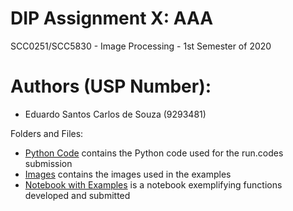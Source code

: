 # DIP Assignment X: AAA

SCC0251/SCC5830 - Image Processing - 1st Semester of 2020

# Authors (USP Number):
* Eduardo Santos Carlos de Souza (9293481)

Folders and Files:
* [Python Code](submission.py) contains the Python code used for the run.codes submission
* [Images](example_images/) contains the images used in the examples
* [Notebook with Examples](example_notebook.ipynb) is a notebook exemplifying functions developed and submitted
